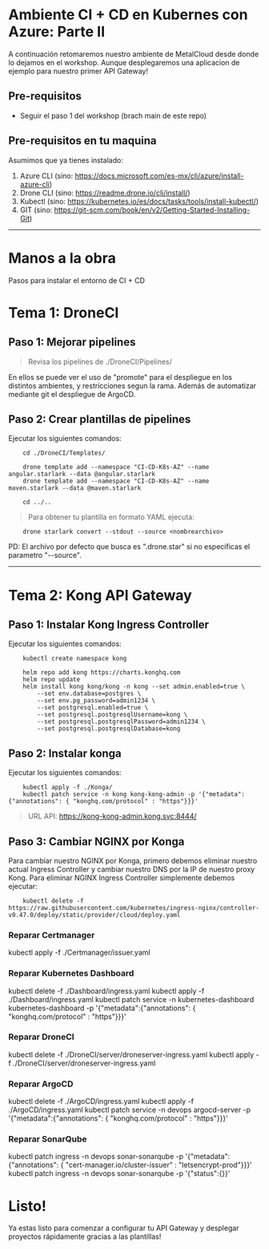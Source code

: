 # Ambiente CI + CD en Kubernes con Azure: Parte II

A continuación retomaremos nuestro ambiente de MetalCloud desde donde lo dejamos en el workshop. Aunque desplegaremos una aplicacion de ejemplo para nuestro primer API Gateway!

## Pre-requisitos
- Seguir el paso 1 del workshop (brach main de este repo)

## Pre-requisitos en tu maquina

Asumimos que ya tienes instalado:

1. Azure CLI (sino: https://docs.microsoft.com/es-mx/cli/azure/install-azure-cli)
2. Drone CLI (sino: https://readme.drone.io/cli/install/)
3. Kubectl (sino: https://kubernetes.io/es/docs/tasks/tools/install-kubectl/)
4. GIT (sino: https://git-scm.com/book/en/v2/Getting-Started-Installing-Git)

----------

# Manos a la obra
Pasos para instalar el entorno de CI + CD

# Tema 1: DroneCI

## Paso 1: Mejorar pipelines

> Revisa los pipelines de ./DroneCI/Pipelines/

En ellos se puede ver el uso de "promote" para el despliegue en los distintos ambientes, y restricciones segun la rama. Además de automatizar mediante git el despliegue de ArgoCD.

## Paso 2: Crear plantillas de pipelines

Ejecutar los siguientes comandos:

```console
    cd ./DroneCI/Templates/

    drone template add --namespace "CI-CD-K8s-AZ" --name angular.starlark --data @angular.starlark
    drone template add --namespace "CI-CD-K8s-AZ" --name maven.starlark --data @maven.starlark

    cd ../..
```

> Para obtener tu plantilla en formato YAML ejecuta: 

```console
    drone starlark convert --stdout --source <nombrearchivo>
```

PD: El archivo por defecto que busca es ".drone.star" si no especificas el parametro "--source".

----------------------------------------------------------------

# Tema 2: Kong API Gateway

## Paso 1: Instalar Kong Ingress Controller

Ejecutar los siguientes comandos:

```console
    kubectl create namespace kong

    helm repo add kong https://charts.konghq.com
    helm repo update
    helm install kong kong/kong -n kong --set admin.enabled=true \
        --set env.database=postgres \
        --set env.pg_password=admin1234 \
        --set postgresql.enabled=true \
        --set postgresql.postgresqlUsername=kong \
        --set postgresql.postgresqlPassword=admin1234 \
        --set postgresql.postgresqlDatabase=kong
```

## Paso 2: Instalar konga

Ejecutar los siguientes comandos:

```console
    kubectl apply -f ./Konga/
    kubectl patch service -n kong kong-kong-admin -p '{"metadata":{"annotations": { "konghq.com/protocol" : "https"}}}'
```

> URL API: https://kong-kong-admin.kong.svc:8444/

## Paso 3: Cambiar NGINX por Konga

Para cambiar nuestro NGINX por Konga, primero debemos eliminar nuestro actual Ingress Controller y cambiar nuestro DNS por la IP
de nuestro proxy Kong. Para eliminar NGINX Ingress Controller simplemente debemos ejecutar:

```console
    kubectl delete -f https://raw.githubusercontent.com/kubernetes/ingress-nginx/controller-v0.47.0/deploy/static/provider/cloud/deploy.yaml
```

### Reparar Certmanager
kubectl apply -f ./Certmanager/issuer.yaml

### Reparar Kubernetes Dashboard
kubectl delete -f ./Dashboard/ingress.yaml
kubectl apply -f ./Dashboard/ingress.yaml
kubectl patch service -n kubernetes-dashboard kubernetes-dashboard -p '{"metadata":{"annotations": { "konghq.com/protocol" : "https"}}}'

### Reparar DroneCI
kubectl delete -f ./DroneCI/server/droneserver-ingress.yaml
kubectl apply -f ./DroneCI/server/droneserver-ingress.yaml

### Reparar ArgoCD
kubectl delete -f ./ArgoCD/ingress.yaml
kubectl apply -f ./ArgoCD/ingress.yaml
kubectl patch service -n devops argocd-server -p '{"metadata":{"annotations": { "konghq.com/protocol" : "https"}}}'

### Reparar SonarQube
kubectl patch ingress -n devops sonar-sonarqube -p '{"metadata":{"annotations": { "cert-manager.io/cluster-issuer" : "letsencrypt-prod"}}}'
kubectl patch ingress -n devops sonar-sonarqube -p '{"status":{}}'

# Listo!
Ya estas listo para comenzar a configurar tu API Gateway y desplegar proyectos rápidamente gracias a las plantillas!
